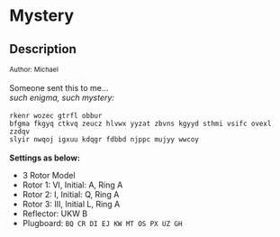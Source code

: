 # Mystery

## Description

<small>Author: Michael</small><br><br>Someone sent this to me...<br> <i>such enigma, such mystery:</i> <br><br> <code>rkenr wozec gtrfl obbur bfgma fkgyq ctkvq zeucz hlvwx yyzat zbvns kgyyd sthmi vsifc ovexl zzdqv slyir nwqoj igxuu kdqgr fdbbd njppc mujyy wwcoy</code> <br><br> <b>Settings as below:</b> <ul> <li> 3 Rotor Model </li> <li> Rotor 1: VI, Initial: A, Ring A </li> <li> Rotor 2: I, Initial: Q, Ring A </li> <li> Rotor 3: III, Initial L, Ring A </li> <li> Reflector: UKW B </li> <li> Plugboard: <code>BQ CR DI EJ KW MT OS PX UZ GH</code> </li> </ul>


